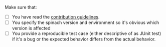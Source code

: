 <!--
Thank you for creating an issue. This template will guide you through the essential steps necessary to create an amazing issue.

## Logs
Please use Gist (https://gist.github.com/) or a similar code paster for longer
logs.
-->
Make sure that:

- [ ] You have read the [contribution guidelines](https://github.com/mp911de/spinach/blob/master/.github/CONTRIBUTING.md).
- [ ] You specify the spinach version and environment so it's obvious which version is affected
- [ ] You provide a reproducible test case (either descriptive of as JUnit test) if it's a bug or the expected behavior differs from the actual behavior.

 <!--
Great! Live long and prosper.
-->
